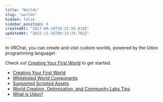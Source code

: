 ```yaml
---
title: "Worlds"
slug: "worlds"
hidden: false
sidebar_position: 0
createdAt: "2017-09-10T16:25:55.819Z"
updatedAt: "2022-11-16T00:13:24.702Z"
---
```

In VRChat, you can create and visit custom worlds, powered by the Udon programming language!

Check out [Creating Your First World](/worlds/udon/creating-your-first-world) to get started.

- [Creating Your First World](/worlds/udon/creating-your-first-world) 
- [Whitelisted World Components](/worlds/whitelisted-world-components) 
- [Supported Scripted Assets](/worlds/supported-assets) 
- [World Creation, Optimization, and Community Labs Tips](/worlds/submitting-a-world-to-be-made-public)
- [What is Udon?](/worlds/udon/index.md/what-is-udon)